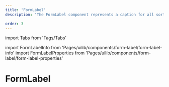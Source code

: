 ```yaml
---
title: 'FormLabel'
description: 'The FormLabel component represents a caption for all sorts of HTML elements in a user interface.'

order: 3
---
```


import Tabs from 'Tags/Tabs'

import FormLabelInfo from 'Pages/uilib/components/form-label/form-label-info'
import FormLabelProperties from 'Pages/uilib/components/form-label/form-label-properties'

# FormLabel

<Tabs>
  <Tabs.Content>
    <FormLabelInfo />
  </Tabs.Content>
  <Tabs.Content>
    <FormLabelProperties />
  </Tabs.Content>
</Tabs>
